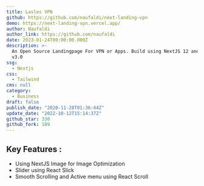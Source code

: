 ```yaml
---
title: Lasles VPN
github: https://github.com/naufaldi/next-landing-vpn
demo: https://next-landing-vpn.vercel.app/
author: Naufaldi
author_link: https://github.com/naufaldi
date: 2023-01-24T00:00:00.000Z
description: >-
  An Open Source Landingpage For VPN or Apps. Build using NextJS 12 and Tailwind
  v3.0
ssg:
  - Nextjs
css:
  - Tailwind
cms: null
category:
  - Business
draft: false
publish_date: "2020-11-28T01:36:44Z"
update_date: "2022-10-12T15:14:37Z"
github_star: 330
github_fork: 189
---
```


## Key Features :

- Using NextJS Image for Image Optimization
- Slider using React Slick
- Smooth Scrolling and Active menu using React Scroll
